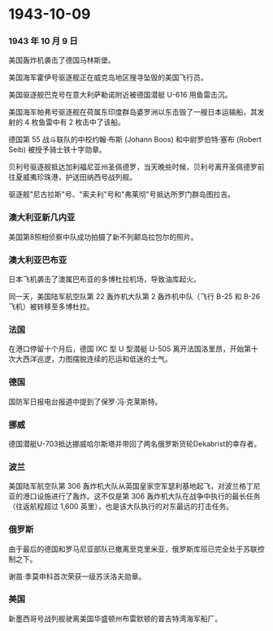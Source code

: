 # 1943-10-09

### 1943 年 10 月 9 日

美国轰炸机袭击了德国马林斯堡。

美国海军霍伊号驱逐舰正在威克岛地区搜寻坠毁的美国飞行员。

美国驱逐舰巴克号在意大利萨勒诺附近被德国潜艇 U-616 用鱼雷击沉。

美国海军帕弗号驱逐舰在荷属东印度群岛婆罗洲以东击毁了一艘日本运输船，其发射的
4 枚鱼雷中有 2 枚击中了该船。

德国第 55 战斗联队的中校约翰·布斯 (Johann Boos) 和中尉罗伯特·塞布
(Robert Seib) 被授予骑士铁十字勋章。

贝利号驱逐舰抵达加利福尼亚州圣佩德罗，当天晚些时候，贝利号离开圣佩德罗前往夏威夷珍珠港，护送田纳西号战列舰。

驱逐舰"尼古拉斯"号、"索夫利"号和"弗莱彻"号抵达所罗门群岛图拉吉。

### 澳大利亚新几内亚

美国第8照相侦察中队成功拍摄了新不列颠岛拉包尔的照片。

### 澳大利亚巴布亚

日本飞机袭击了澳属巴布亚的多博杜拉机场，导致油库起火。

同一天，美国陆军航空队第 22 轰炸机大队第 2 轰炸机中队（飞行 B-25 和 B-26
飞机）被转移至多博杜拉。

### 法国

在港口停留十个月后，德国 IXC 型 U 型潜艇 U-505
离开法国洛里昂，开始第十次大西洋巡逻，力图摆脱连续的厄运和低迷的士气。

### 德国

国防军日报电台报道中提到了保罗·冯·克莱斯特。

### 挪威

德国潜艇U-703抵达挪威哈尔斯塔并带回了两名俄罗斯货轮Dekabrist的幸存者。

### 波兰

美国陆军航空队第 306
轰炸机大队从英国皇家空军瑟利基地起飞，对波兰格丁尼亚的港口设施进行了轰炸。这不仅是第
306 轰炸机大队在战争中执行的最长任务（往返航程超过 1,600
英里），也是该大队执行的对东最远的打击任务。

### 俄罗斯

由于最后的德国和罗马尼亚部队已撤离至克里米亚，俄罗斯库班已完全处于苏联控制之下。

谢苗·季莫申科首次荣获一级苏沃洛夫勋章。

### 美国

新墨西哥号战列舰驶离美国华盛顿州布雷默顿的普吉特湾海军船厂。